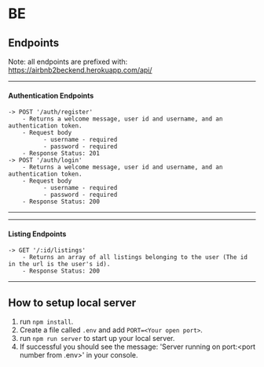 # BE

## Endpoints

Note: all endpoints are prefixed with: https://airbnb2beckend.herokuapp.com/api/

---

#### Authentication Endpoints

    -> POST '/auth/register'
    	- Returns a welcome message, user id and username, and an authentication token.
    	- Request body
          	  - username - required
          	  - password - required
    	- Response Status: 201
    -> POST '/auth/login'
    	- Returns a welcome message, user id and username, and an authentication token.
    	- Request body
          	  - username - required
          	  - password - required
    	- Response Status: 200

---
---

#### Listing Endpoints

    -> GET '/:id/listings'
    	- Returns an array of all listings belonging to the user (The id in the url is the user's id).
    	- Response Status: 200

---

## How to setup local server

1. run `npm install`.
2. Create a file called `.env` and add `PORT=<Your open port>`.
3. run `npm run server` to start up your local server.
4. If successful you should see the message: 'Server running on port:\<port number from .env\>' in your console.
